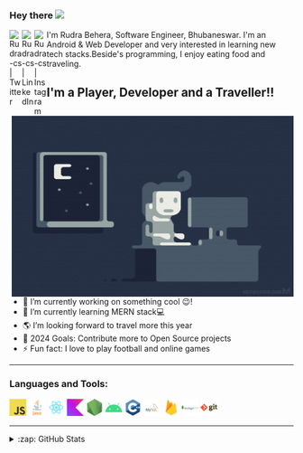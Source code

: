 ### Hey there <img src="https://media.giphy.com/media/hvRJCLFzcasrR4ia7z/giphy.gif" width="25px">

[<img align="left" alt="Rudra-cs | Twitter" width="22px" src="https://cdn.jsdelivr.net/npm/simple-icons@v3/icons/twitter.svg" />][twitter]
[<img align="left" alt="Rudra-cs | LinkedIn" width="22px" src="https://cdn.jsdelivr.net/npm/simple-icons@v3/icons/linkedin.svg" />][linkedin]
[<img align="left" alt="Rudra-cs | Instagram" width="22px" src="https://cdn.jsdelivr.net/npm/simple-icons@v3/icons/instagram.svg" />][instagram]

I'm Rudra Behera, Software Engineer, Bhubaneswar. I'm an Android & Web Developer and very interested in learning new tech stacks.Beside's programming, I enjoy eating food and traveling.

<img align="right" alt="GIF" src="https://github.com/Rudra-cs/Rudra-cs/blob/master/coding.gif?raw=true" width="500" height="320" />

## I'm a Player, Developer and a Traveller!!

- 🔭 I’m currently working on something cool 😉!
- 🌱 I’m currently learning MERN stack💻
- 🌎 I’m looking forward to travel more this year
- 🥅 2024 Goals: Contribute more to Open Source projects
- ⚡ Fun fact: I love to play football and online games

---

### Languages and Tools:

<code><img height="30" src="https://raw.githubusercontent.com/github/explore/80688e429a7d4ef2fca1e82350fe8e3517d3494d/topics/javascript/javascript.png"></code>
<code><img height="30" src="https://raw.githubusercontent.com/github/explore/80688e429a7d4ef2fca1e82350fe8e3517d3494d/topics/java/java.png"></code>
<code><img height="30" src="https://raw.githubusercontent.com/github/explore/80688e429a7d4ef2fca1e82350fe8e3517d3494d/topics/react/react.png"></code>
<code><img height="30" src="https://raw.githubusercontent.com/github/explore/5c058a388828bb5fde0bcafd4bc867b5bb3f26f3/topics/kotlin/kotlin.png"></code>
<code><img height="30" src="https://raw.githubusercontent.com/github/explore/80688e429a7d4ef2fca1e82350fe8e3517d3494d/topics/nodejs/nodejs.png"></code>
<code><img height="30" src="https://raw.githubusercontent.com/github/explore/80688e429a7d4ef2fca1e82350fe8e3517d3494d/topics/android/android.png"></code>
<code><img height="30" src="https://raw.githubusercontent.com/github/explore/80688e429a7d4ef2fca1e82350fe8e3517d3494d/topics/cpp/cpp.png"></code>
<code><img height="30" src="https://raw.githubusercontent.com/github/explore/80688e429a7d4ef2fca1e82350fe8e3517d3494d/topics/mysql/mysql.png"></code>
<code><img height="30" src="https://raw.githubusercontent.com/github/explore/80688e429a7d4ef2fca1e82350fe8e3517d3494d/topics/firebase/firebase.png"></code>
<code><img height="30" src="https://raw.githubusercontent.com/github/explore/80688e429a7d4ef2fca1e82350fe8e3517d3494d/topics/mongodb/mongodb.png"></code>
<code><img height="30" src="https://raw.githubusercontent.com/github/explore/80688e429a7d4ef2fca1e82350fe8e3517d3494d/topics/git/git.png"></code>
<br />

---

<details>
  <summary>:zap: GitHub Stats</summary>

  <img align="left" alt="Rudra's GitHub Stats" src="https://github-readme-stats.rudra-cs.vercel.app/api?username=Rudra-cs&show_icons=true&hide_border=true" />

</details>

[twitter]: https://twitter.com/RudraBehera2
[instagram]: https://www.instagram.com/rudra_ooo7/
[linkedin]: https://linkedin.com/in/rudrabehera
